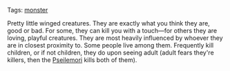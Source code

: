 Tags: [monster](Monsters)

Pretty little winged creatures. They are exactly what you think they are, good or bad. For some, they can kill you with a touch—for others they are loving, playful creatures. They are most heavily influenced by whoever they are in closest proximity to. Some people live among them. Frequently kill children, or if not children, they do upon seeing adult (adult fears they're killers, then the [Pseilemori](Pseilemori) kills both of them).